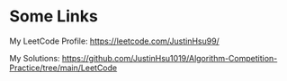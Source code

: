 # Some Links
My LeetCode Profile: https://leetcode.com/JustinHsu99/

My Solutions: https://github.com/JustinHsu1019/Algorithm-Competition-Practice/tree/main/LeetCode
